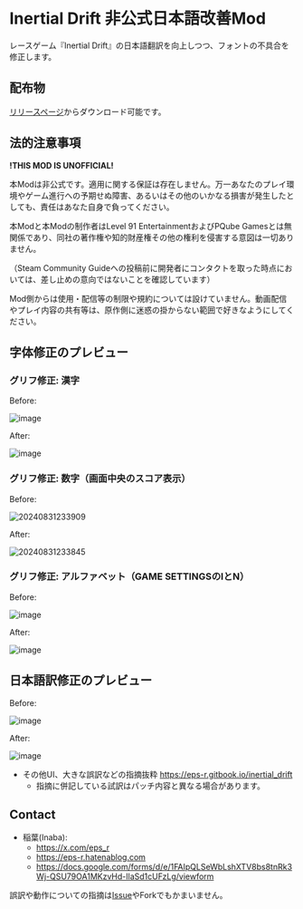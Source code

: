 # Inertial Drift 非公式日本語改善Mod

レースゲーム『Inertial Drift』の日本語翻訳を向上しつつ、フォントの不具合を修正します。

## 配布物

[リリースページ](https://github.com/epser/inertial_drift_improve_japanese/releases/)からダウンロード可能です。

## 法的注意事項

**!THIS MOD IS UNOFFICIAL!**

本Modは非公式です。適用に関する保証は存在しません。万一あなたのプレイ環境やゲーム進行への予期せぬ障害、あるいはその他のいかなる損害が発生したとしても、責任はあなた自身で負ってください。

本Modと本Modの制作者はLevel 91 EntertainmentおよびPQube Gamesとは無関係であり、同社の著作権や知的財産権その他の権利を侵害する意図は一切ありません。

（Steam Community Guideへの投稿前に開発者にコンタクトを取った時点においては、差し止めの意向ではないことを確認しています）

Mod側からは使用・配信等の制限や規約については設けていません。動画配信やプレイ内容の共有等は、原作側に迷惑の掛からない範囲で好きなようにしてください。

## 字体修正のプレビュー

### グリフ修正: 漢字

Before:

![image](https://github.com/user-attachments/assets/8ff4489a-fe97-497c-b5d3-bcc25645bc58)

After:

![image](https://github.com/user-attachments/assets/11e74e61-c463-43b4-9f45-d1ac4916b805)

### グリフ修正: 数字（画面中央のスコア表示）

Before:

![20240831233909](https://github.com/user-attachments/assets/5bc62e88-c781-48f7-8274-fa00a4e0d52a)

After:

![20240831233845](https://github.com/user-attachments/assets/2c9706a9-a03e-45bf-aeb8-e79824b3ed6e)

### グリフ修正: アルファベット（GAME SETTINGSのIとN）

Before:

![image](https://github.com/user-attachments/assets/07377c89-7333-4ce5-997a-241f64ffc226)

After:

![image](https://github.com/user-attachments/assets/7276726a-b2d0-4847-8734-57940e23534f)

## 日本語訳修正のプレビュー

Before:

![image](https://github.com/user-attachments/assets/f23173d1-187e-4184-bedd-8a4d395066d4)

After:

![image](https://github.com/user-attachments/assets/d173c7b0-0d62-454e-957c-2c8fc137fc43)

- その他UI、大きな誤訳などの指摘抜粋 https://eps-r.gitbook.io/inertial_drift
  - 指摘に併記している試訳はパッチ内容と異なる場合があります。

## Contact

- 稲葉(Inaba):
  - https://x.com/eps_r
  - https://eps-r.hatenablog.com
  - https://docs.google.com/forms/d/e/1FAIpQLSeWbLshXTV8bs8tnRk3Wj-QSU79OA1MKzvHd-IlaSd1cUFzLg/viewform

誤訳や動作についての指摘は[Issue](https://github.com/epser/inertial_drift_improve_japanese/issues)やForkでもかまいません。
